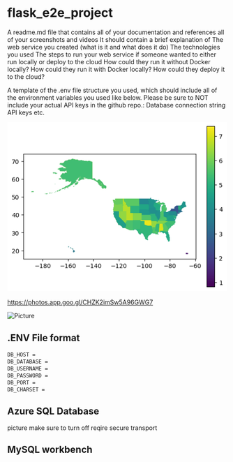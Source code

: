# flask_e2e_project

A readme.md file that contains all of your documentation and references all of your screenshots and videos
It should contain a brief explanation of
The web service you created (what is it and what does it do)
The technologies you used
The steps to run your web service if someone wanted to either run locally or deploy to the cloud
How could they run it without Docker locally?
How could they run it with Docker locally?
How could they deploy it to the cloud?

A template of the .env file structure you used, which should include all of the environment variables you used like below. Please be sure to NOT include your actual API keys in the github repo.:
Database connection string
API keys
etc.

![Picture](/app/static/map.png "Text to show on mouseover")


 https://photos.app.goo.gl/CHZK2imSw5A96GWG7


![Picture](https://photos.app.goo.gl/CHZK2imSw5A96GWG7 "Text to show on mouseover")

## .ENV File format

    DB_HOST = 
    DB_DATABASE = 
    DB_USERNAME = 
    DB_PASSWORD = 
    DB_PORT = 
    DB_CHARSET = 



## Azure SQL Database
picture
make sure to turn off reqire secure transport

## MySQL workbench
